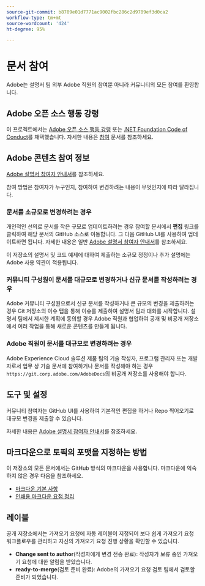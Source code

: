 ```yaml
---
source-git-commit: b8709e01d7771ac9002fbc286c2d9709ef3d0ca2
workflow-type: tm+mt
source-wordcount: '424'
ht-degree: 95%

---
```

# 문서 참여

Adobe는 설명서 팀 외부 Adobe 직원의 참여뿐 아니라 커뮤니티의 모든 참여를 환영합니다.

## Adobe 오픈 소스 행동 강령

이 프로젝트에서는 [Adobe 오픈 소스 행동 강령](code-of-conduct.md) 또는 [.NET Foundation Code of Conduct](https://dotnetfoundation.org/code-of-conduct)를 채택했습니다. 자세한 내용은 [참여](contributing.md) 문서를 참조하세요.

## Adobe 콘텐츠 참여 정보

[Adobe 설명서 참여자 안내서](https://experienceleague.adobe.com/docs/contributor/contributor-guide/introduction.html)를 참조하세요.

참여 방법은 참여자가 누구인지, 참여하여 변경하려는 내용이 무엇인지에 따라 달라집니다.

### 문서를 소규모로 변경하려는 경우

개인적인 선의로 문서를 작은 규모로 업데이트하려는 경우 참여할 문서에서 **편집** 링크를 클릭하여 해당 문서의 GitHub 소스로 이동합니다. 그 다음 GitHub UI를 사용하여 업데이트하면 됩니다. 자세한 내용은 일반 [Adobe 설명서 참여자 안내서](https://experienceleague.adobe.com/docs/contributor/contributor-guide/introduction.html)를 참조하세요.

이 저장소의 설명서 및 코드 예제에 대하여 제출하는 소규모 정정이나 추가 설명에는 Adobe 사용 약관이 적용됩니다.

### 커뮤니티 구성원이 문서를 대규모로 변경하거나 신규 문서를 작성하려는 경우

Adobe 커뮤니티 구성원으로서 신규 문서를 작성하거나 큰 규모의 변경을 제출하려는 경우 Git 저장소의 이슈 탭을 통해 이슈를 제출하여 설명서 팀과 대화를 시작합니다. 설명서 팀에서 제시한 계획에 동의할 경우 Adobe 직원과 협업하여 공개 및 비공개 저장소에서 여러 작업을 통해 새로운 콘텐츠를 만들게 됩니다.

<!--
If you submit a pull request with significant changes to documentation and code examples, you'll see a message in the pull request asking you to submit an online contribution license agreement (CLA). We need you to complete the online form before we can review your pull request.
-->

### Adobe 직원이 문서를 대규모로 변경하려는 경우

Adobe Experience Cloud 솔루션 제품 팀의 기술 작성자, 프로그램 관리자 또는 개발자로서 업무 상 기술 문서에 참여하거나 문서를 작성해야 하는 경우 `https://git.corp.adobe.com/AdobeDocs`의 비공개 저장소를 사용해야 합니다.

<!--Employees from other parts of the Adobe world should use the public repo for minor updates.-->

## 도구 및 설정

커뮤니티 참여자는 GitHub UI를 사용하여 기본적인 편집을 하거나 Repo 찍어오기로 대규모 변경을 제출할 수 있습니다.

자세한 내용은 [Adobe 설명서 참여자 안내서](https://experienceleague.adobe.com/docs/contributor/contributor-guide/introduction.html)를 참조하세요.

## 마크다운으로 토픽의 포맷을 지정하는 방법

이 저장소의 모든 문서에서는 GitHub 방식의 마크다운을 사용합니다. 마크다운에 익숙하지 않은 경우 다음을 참조하세요.

* [마크다운 기본 사항](https://help.github.com/articles/getting-started-with-writing-and-formatting-on-github/)
* [인쇄용 마크다운 요점 정리](https://guides.github.com/pdfs/markdown-cheatsheet-online.pdf)

## 레이블

공개 저장소에서는 가져오기 요청에 자동 레이블이 지정되어 보다 쉽게 가져오기 요청 워크플로우를 관리하고 자신의 가져오기 요청 진행 상황을 확인할 수 있습니다.

* **Change sent to author**(작성자에게 변경 전송 완료): 작성자가 보류 중인 가져오기 요청에 대한 알림을 받았습니다.
* **ready-to-merge**(검토 준비 완료): Adobe의 가져오기 요청 검토 팀에서 검토할 준비가 되었습니다.
